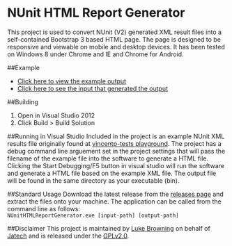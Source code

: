 NUnit HTML Report Generator
===========================
This project is used to convert NUnit (V2) generated XML result files into a self-contained Bootstrap 3 based HTML page. The page is designed to be responsive and viewable on mobile and desktop devices. It has been tested on Windows 8 under Chrome and IE and Chrome for Android.

##Example
* [Click here to view the example output](http://htmlpreview.github.io/?https://github.com/JatechUK/NUnit-HTML-Report-Generator/blob/master/ExampleResults.html)
* [Click here to see the input that generated the output](https://raw.githubusercontent.com/JatechUK/NUnit-HTML-Report-Generator/master/NUnit%20HTML%20Report%20Generator/ExampleResults.xml)

##Building 
1. Open in Visual Studio 2012
2. Click Build > Build Solution

##Running in Visual Studio
Included in the project is an example NUnit XML results file originally found at [vincentp-tests playground](https://github.com/vincentp-test/playground/blob/master/test-results.xml). The project has a debug command line arguement set in the project settings that will pass the filename of the example file into the software to generate a HTML file. Clicking the Start Debugging/F5 button in visual studio will run the software and generate a HTML file based on the example XML file. The output file will be found in the same directory as your executable (bin).

##Standard Usage
Download the latest release from the [releases page](https://github.com/JatechUK/NUnit-HTML-Report-Generator/releases) and extract the files onto your machine. The application can be called from the command line as follows:  
`NUnitHTMLReportGenerator.exe [input-path] [output-path]`

##Disclaimer
This project is maintained by [Luke Browning](http://github.com/luke-browning) on behalf of [Jatech](http://github.com/JatechUK) and is released under the [GPLv2.0](https://raw.githubusercontent.com/JatechUK/NUnit-HTML-Report-Generator/master/LICENSE).
